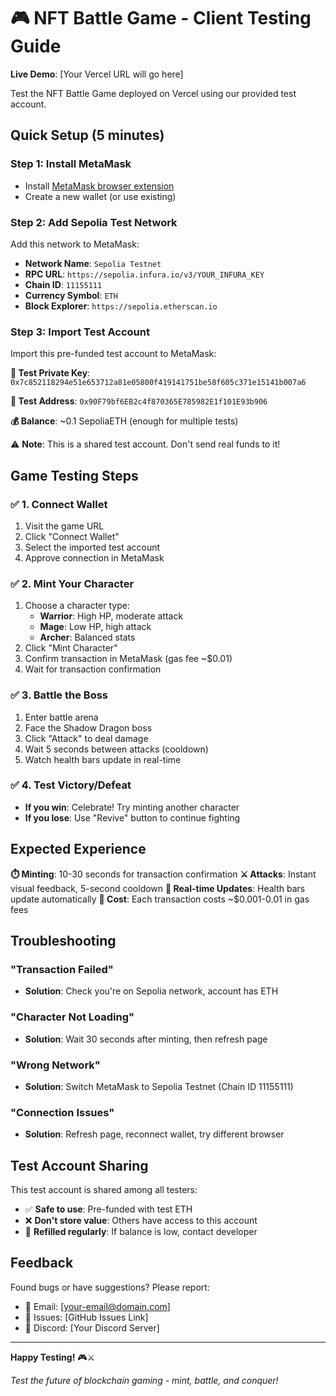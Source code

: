 # 🎮 NFT Battle Game - Client Testing Guide

**Live Demo**: [Your Vercel URL will go here]

Test the NFT Battle Game deployed on Vercel using our provided test account.

## Quick Setup (5 minutes)

### Step 1: Install MetaMask
- Install [MetaMask browser extension](https://metamask.io/)
- Create a new wallet (or use existing)

### Step 2: Add Sepolia Test Network
Add this network to MetaMask:
- **Network Name**: `Sepolia Testnet`
- **RPC URL**: `https://sepolia.infura.io/v3/YOUR_INFURA_KEY`
- **Chain ID**: `11155111`
- **Currency Symbol**: `ETH`
- **Block Explorer**: `https://sepolia.etherscan.io`

### Step 3: Import Test Account
Import this pre-funded test account to MetaMask:

**🔑 Test Private Key**: `0x7c852118294e51e653712a81e05800f419141751be58f605c371e15141b007a6`

**📍 Test Address**: `0x90F79bf6EB2c4f870365E785982E1f101E93b906`

**💰 Balance**: ~0.1 SepoliaETH (enough for multiple tests)

⚠️ **Note**: This is a shared test account. Don't send real funds to it!

## Game Testing Steps

### ✅ 1. Connect Wallet
1. Visit the game URL
2. Click "Connect Wallet"
3. Select the imported test account
4. Approve connection in MetaMask

### ✅ 2. Mint Your Character
1. Choose a character type:
   - **Warrior**: High HP, moderate attack
   - **Mage**: Low HP, high attack  
   - **Archer**: Balanced stats
2. Click "Mint Character"
3. Confirm transaction in MetaMask (gas fee ~$0.01)
4. Wait for transaction confirmation

### ✅ 3. Battle the Boss
1. Enter battle arena
2. Face the Shadow Dragon boss
3. Click "Attack" to deal damage
4. Wait 5 seconds between attacks (cooldown)
5. Watch health bars update in real-time

### ✅ 4. Test Victory/Defeat
- **If you win**: Celebrate! Try minting another character
- **If you lose**: Use "Revive" button to continue fighting

## Expected Experience

**⏱️ Minting**: 10-30 seconds for transaction confirmation
**⚔️ Attacks**: Instant visual feedback, 5-second cooldown
**🔄 Real-time Updates**: Health bars update automatically
**💸 Cost**: Each transaction costs ~$0.001-0.01 in gas fees

## Troubleshooting

### "Transaction Failed"
- **Solution**: Check you're on Sepolia network, account has ETH

### "Character Not Loading"  
- **Solution**: Wait 30 seconds after minting, then refresh page

### "Wrong Network"
- **Solution**: Switch MetaMask to Sepolia Testnet (Chain ID 11155111)

### "Connection Issues"
- **Solution**: Refresh page, reconnect wallet, try different browser

## Test Account Sharing

This test account is shared among all testers:
- ✅ **Safe to use**: Pre-funded with test ETH
- ❌ **Don't store value**: Others have access to this account
- 🔄 **Refilled regularly**: If balance is low, contact developer

## Feedback

Found bugs or have suggestions? Please report:
- 📧 Email: [your-email@domain.com]
- 🐛 Issues: [GitHub Issues Link]
- 💬 Discord: [Your Discord Server]

---

**Happy Testing!** 🎮⚔️

*Test the future of blockchain gaming - mint, battle, and conquer!*